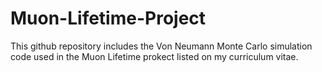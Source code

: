 # Muon-Lifetime-Project

This github repository includes the Von Neumann Monte Carlo simulation code used in the Muon Lifetime prokect listed on my curriculum vitae.
